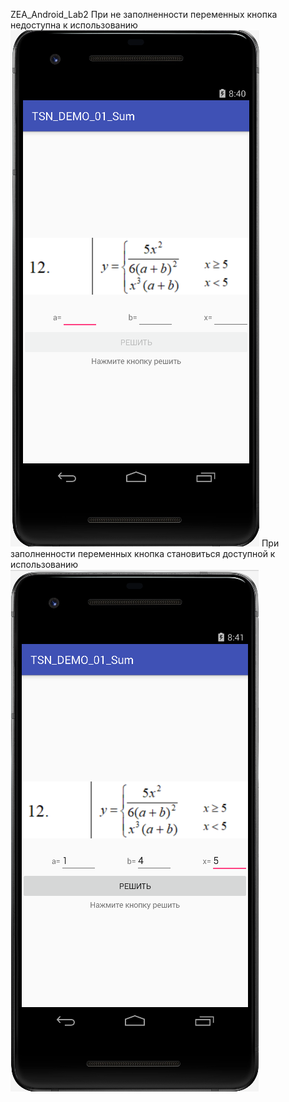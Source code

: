 ZEA_Android_Lab2
При не заполненности переменных кнопка недоступна к использованию
![Screenshot](screenshot.png)
При заполненности переменных кнопка становиться доступной к использованию
![Screenshot](screenshot1.png)
